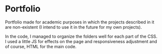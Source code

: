 # Portfolio

Portfolio made for academic purposes in which the projects described in it are non-existent (I intend to use it in the future for my own projects). 

In the code, I managed to organize the folders well for each part of the CSS. I used a little JS for effects on the page and responsiveness adjustment and of course, HTML for the main code.
